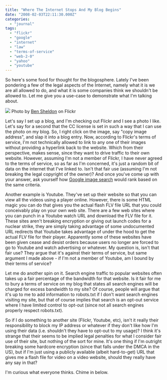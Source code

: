 ```yaml
---
title: "Where The Internet Stops And My Blog Begins"
date: "2008-02-03T22:11:30.000Z"
categories: 
  - "journal"
tags: 
  - "flickr"
  - "google"
  - "internet"
  - "law"
  - "terms-of-service"
  - "web-2-0"
  - "yahoo"
  - "youtube"
---
```


So here's some food for thought for the blogosphere. Lately I've been pondering a few of the legal aspects of the Internet, namely what it is we are all allowed to do, and what it is some companies think we shouldn't be allowed to. Let me give you a use-case to demonstrate what I'm talking about.

[![](http://farm1.static.flickr.com/59/212159782_9adee5b425.jpg?v=0)](http://flickr.com/photos/bensheldon/212159782/) Photo by [Ben Sheldon](http://flickr.com/people/bensheldon/) on Flickr

Let's say I set up a blog, and I'm checking out Flickr and I see a photo I like. Let's say for a second that the CC license is set in such a way that I can use the photo on my blog. So, I right click on the image, say "copy image address", and slap it into a blog entry. Now, according to Flickr's terms of service, I'm not technically allowed to link to any one of their images without providing a hyperlink back to the website. Which from their perspective, makes sense, since they want to drive traffic to their own website. However, assuming I'm not a member of Flickr, I have never agreed to the terms of service, so as far as I'm concerned, it's just a random bit of data on the internet that I've linked to. Isn't that fair use (assuming I'm not breaking the legal copyright of the owner)? And once you've come up with your answer, ask yourself how [Google image search](http://images.google.com/images?hl=en&client=safari&rls=en-us&q=duane+storey&um=1&ie=UTF-8&sa=N&tab=wi) would rank based on the same criteria.

Another example is Youtube. They've set up their website so that you can view all the videos using a player online. However, there is some HTML magic you can do that gives you the actual flash FLV file URL that you could conceivably play on your own web site. There are a few web sites where you can punch in a Youtube watch URL and download the FLV file for it. These sites aren't breaking encryption or giving out launch codes for a nuclear strike, they are simply taking advantage of some undocumented URL redirects that Youtube takes advantage of under the hood to get the actual FLV file for their player. Apparently some of these websites have been given cease and desist orders because users no longer are forced to go to Youtube and watch advertising or whatever. My question is, isn't that fair use? They argue that it's against their terms of service, but same argument I made above - if I'm not a member of Youtube, am I bound by their terms of service?

Let me do another spin on it. Search engine traffic to popular websites often takes up a fair percentage of the bandwidth for that website. Is it fair for me to bury a terms of service on my blog that states all search engines will be charged for excess bandwidth to my site? Of course, people will argue that it's up to me to add information to robots.txt if I don't want search engines visiting my site, but that of course implies that search is an opt-out service where I have limited control to opt-out (since not all search engines properly respect robots.txt).

So if I do something to another site (Flickr, Youtube, etc), isn't it really their responsibility to block my IP address or whatever if they don't like how I'm using their data (i.e. shouldn't they have to opt-out to my usage)? I think it's strange that their seems to be implied legal penalties for what I consider fair use of their site, but nothing of the sort for mine. It's one thing if I'm outright breaking some hardcore encryption (since that falls under the DMCA in the US), but if I'm just using a publicly available (albeit hard-to-get) URL that gives me a flash file for video on a video website, should they really have any say in that?

I'm curious what everyone thinks. Chime in below.
